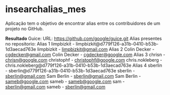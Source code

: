 # insearchalias_mes
Aplicação tem o objetivo de encontrar alias entre os contribuidores de um projeto no GitHub.


<b> Resultado </b> 
Guice:
URL: https://github.com/google/guice.git
Alias presentes no repositorio:
Alias 1
    limpbizkit - limpbizkit@d779f126-a31b-0410-b53b-1d3aecad763e
    limpbizkit - limpbizkit@gmail.com
Alias 2
    Colin Decker - cgdecker@gmail.com
    Colin Decker - cgdecker@google.com
Alias 3
    chrisn - chrisn@google.com
    christophf - christophf@google.com
    chris.nokleberg - chris.nokleberg@d779f126-a31b-0410-b53b-1d3aecad763e
Alias 4
    sberlin - sberlin@d779f126-a31b-0410-b53b-1d3aecad763e
    sberlin - sberlin@gmail.com
    Sam Berlin - sberlin@gmail.com
    Sam Berlin - sameb@google.com
    sameb - sameb@google.com
    sam - sberlin@gmail.com
    sameb - sberlin@gmail.com

